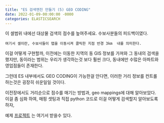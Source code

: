 ```yaml
---
title: "ES 검색엔진 만들기 (5) GEO CODING"
date: 2022-01-09-00:00:00 -0000
categories: ELASTICSEARCH
---
```


이 셀범위 내에선 대상물 검색의 점수를 높여주세요. 수보사분들의 피드백이였다.

```
여기서 셀이란, 수보사들이 맵을 이동시켜 클릭한 지점 반경 3km  내를 의미한다.
```

이걸 어떻게 구현할까, 이전에는 이동한 지역의 동 GIS 정보를 가져와 그 동내의 검색을 했지만, 동이라는 범위는 우리가 생각하는것 보다 훨씬 크다, 동내에만 수많은 아파트와 영업점들이 존재한다.

그런데 ES 내부에서도 GEO CODING이 가능한걸 안다면, 이러한 거리 정보를 컨트롤 하는것은 굉장히 쉬운일일 것이다.

이전장에서도 거리순으로 점수를 매기는 방법과, geo mappings에 대해 알아보았다. 이걸 좀 심화 하여, 매핑 셋팅과 직접 python 코드로 이걸 어떻게 검색할지 알아보도록 하자,

예제 [프로젝트](https://github.com/hansw90/es-search-example) 는 여기서 받을수 있다.

